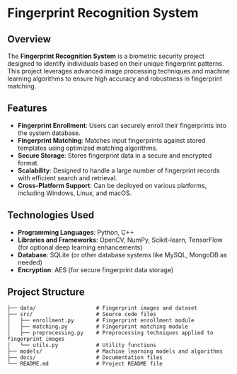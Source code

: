# Fingerprint Recognition System

## Overview

The **Fingerprint Recognition System** is a biometric security project designed to identify individuals based on their unique fingerprint patterns. This project leverages advanced image processing techniques and machine learning algorithms to ensure high accuracy and robustness in fingerprint matching.

## Features

- **Fingerprint Enrollment**: Users can securely enroll their fingerprints into the system database.
- **Fingerprint Matching**: Matches input fingerprints against stored templates using optimized matching algorithms.
- **Secure Storage**: Stores fingerprint data in a secure and encrypted format.
- **Scalability**: Designed to handle a large number of fingerprint records with efficient search and retrieval.
- **Cross-Platform Support**: Can be deployed on various platforms, including Windows, Linux, and macOS.

## Technologies Used

- **Programming Languages**: Python, C++
- **Libraries and Frameworks**: OpenCV, NumPy, Scikit-learn, TensorFlow (for optional deep learning enhancements)
- **Database**: SQLite (or other database systems like MySQL, MongoDB as needed)
- **Encryption**: AES (for secure fingerprint data storage)

## Project Structure

```plaintext
├── data/                   # Fingerprint images and dataset
├── src/                    # Source code files
│   ├── enrollment.py       # Fingerprint enrollment module
│   ├── matching.py         # Fingerprint matching module
│   ├── preprocessing.py    # Preprocessing techniques applied to fingerprint images
│   └── utils.py            # Utility functions
├── models/                 # Machine learning models and algorithms
├── docs/                   # Documentation files
└── README.md               # Project README file

